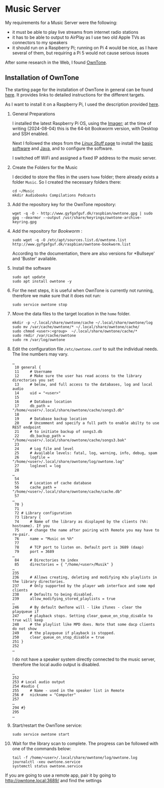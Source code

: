# Music Server

My requirements for a Music Server were the following:

  - it must be able to play live streams from internet radio stations
  - it has to be able to output to AirPlay as I use two old Apple TVs as connectors to my speakers
  - it should run on a Raspberry&nbsp;Pi; running on Pi&nbsp;4 would be nice, as I have several of them, but requiring a Pi&nbsp;5 would not cause serious issues

After some research in the Web, I found [OwnTone](https://owntone.github.io/owntone-server/).

## Installation of OwnTone

The starting page for the installation of OwnTone in general can be found [here](https://owntone.github.io/owntone-server/installation/). It provides links to detailed instructions for the different targets.

As I want to install it on a Raspberry&nbsp;Pi, I used the description provided [here](https://forums.raspberrypi.com/viewtopic.php?t=49928).

  1. General Preparations

     I installed the latest Raspberry&nbsp;Pi&nbsp;OS, using the [Imager](https://www.raspberrypi.com/documentation/computers/getting-started.html#raspberry-pi-imager); at the time of writing (2024-08-04) this is the 64-bit Bookworm version, with Desktop and SSH enabled.

     Next I followed the steps from the [*Linux Stuff* page](LinuxStuff.md) to install the [basic software](LinuxStuff.md#basic-software) and [Java](LinuxStuff.md#installing-java), and to configure the software.

     I switched off WiFi and assigned a fixed IP address to the music server.

  3. Create the Folders for the Music

     I decided to store the files in the users `home` folder; there already exists a folder `Music`. So I created the necessary folders there:
     ```console
     cd ~/Music
     mkdir Audiobooks Compilations Podcasts
     ```

  4. Add the repository key for the OwnTone repository:
     ```console
     wget -q -O - http://www.gyfgafguf.dk/raspbian/owntone.gpg | sudo gpg --dearmor --output /usr/share/keyrings/owntone-archive-keyring.gpg
     ```
     
  5. Add the repository for *Bookworm* :
     ```console
     sudo wget -q -O /etc/apt/sources.list.d/owntone.list http://www.gyfgafguf.dk/raspbian/owntone-bookworm.list
     ```
     According to the documentation, there are also versions for *Bullseye' and 'Buster' available.

  6. Install the software
     ```console
     sudo apt update
     sudo apt install owntone -y
     ```

  7. For the next steps, it is useful when OwnTone is currently not running, therefore we make sure that it does not run:
     ```console
     sudo service owntone stop
     ```

  8. Move the data files to the target location in the `home` folder.
     ```console
     mkdir -p ~/.local/share/owntone/cache ~/.local/share/owntone/log
     sudo mv /var/cache/owntone/* ~/.local/share/owntone/cache/
     sudo chmod <user>:<group>  ~/.local/share/owntone/cache/*
     sudo rmdir /var/cache/owntone
     sudo rm /var/log/owntone
     
     ```
     
  8. Edit the configuration file `/etc/owntone.conf` to suit the individual needs. The line numbers may vary.
     ```
     …
      10 general {
      11     # Username
      12     # Make sure the user has read access to the library directories you set
      13     # below, and full access to the databases, log and local audio
      14     uid = "<user>"
      15 
      16     # Database location
      17     db_path = "/home/<user>/.local/share/owntone/cache/songs3.db"
      18 
      19     # Database backup location
      20     # Uncomment and specify a full path to enable abilty to use REST endpoint
      21     # to initiate backup of songs3.db
      22     db_backup_path = "/home/<user>/.local/share/owntone/cache/songs3.bak"
      23 
      24     # Log file and level
      25     # Available levels: fatal, log, warning, info, debug, spam
      26     logfile = "/home/<user>/.local/share/owntone/log/owntone.log"
      27     loglevel = log
      28 
     …
      54 
      55     # Location of cache database
      56     cache_path = "/home/<user>/.local/share/owntone/cache/cache.db"
      57
     …
      70 }
      71 
      72 # Library configuration
      73 library {
      74     # Name of the library as displayed by the clients (%h: hostname). If you
      75     # change the name after pairing with Remote you may have to re-pair.
      76     name = "Music on %h"
      77 
      78     # TCP port to listen on. Default port is 3689 (daap)
      79     port = 3689
     …
      84     # Directories to index
      85     directories = { "/home/<user>/Musik" }
     …
     235 
     236     # Allows creating, deleting and modifying m3u playlists in the library directories.
     237     # Only supported by the player web interface and some mpd clients
     238     # Defaults to being disabled.
     239     allow_modifying_stored_playlists = true
     …
     246     # By default OwnTone will - like iTunes - clear the playqueue if
     247     # playback stops. Setting clear_queue_on_stop_disable to true will keep
     248     # the playlist like MPD does. Note that some dacp clients do not show
     249     # the playqueue if playback is stopped.
     250     clear_queue_on_stop_disable = true
     251 }
     252 
     …
     ```
     I do not have a speaker system directly connected to the music server, therefore the local audio output is disabled.
     ```
     …
     252 
     253 # Local audio output
     254 #audio {
     255     # Name - used in the speaker list in Remote
     256 #   nickname = "Computer"
     257
     …
     294 #}
     295 
     …
     ```
     
  9. Start/restart the OwnTone service:
     ```console
     sudo service owntone start
     ```

  10. Wait for the library scan to complete. The progress can be followed with one of the commands below:
      ```console
      tail -f /home/<user>/.local/share/owntone/log/owntone.log
      journalctl -xeu owntone.service
      systemctl status owntone.service
      ```
      
If you are going to use a remote app, pair it by going to http://owntone.local:3689/ and find the settings
